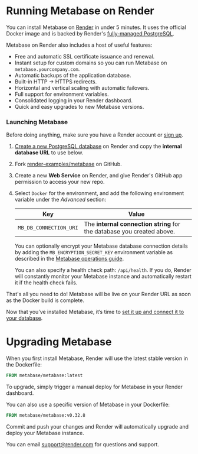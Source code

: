 # Running Metabase on Render

You can install Metabase on [Render](https://render.com) in under 5 minutes. It uses the official Docker image and is backed by Render's [fully-managed PostgreSQL](https://render.com/docs/databases).

Metabase on Render also includes a host of useful features:
* Free and automatic SSL certificate issuance and renewal.
* Instant setup for custom domains so you can run Metabase on `metabase.yourcompany.com`.
* Automatic backups of the application database.
* Built-in HTTP → HTTPS redirects.
* Horizontal and vertical scaling with automatic failovers.
* Full support for environment variables.
* Consolidated logging in your Render dashboard.
* Quick and easy upgrades to new Metabase versions.


### Launching Metabase

Before doing anything, make sure you have a Render account or [sign up](https://dashboard.render.com/register).

1. [Create a new PostgreSQL database](https://dashboard.render.com/new/database) on Render and copy the **internal database URL** to use below.

2. Fork [render-examples/metabase](https://github.com/render-examples/metabase) on GitHub.

3. Create a new **Web Service** on Render, and give Render's GitHub app permission to access your new repo.

4. Select `Docker` for the environment, and add the following environment variable under the *Advanced* section:

   | Key             | Value           |
   | --------------- | --------------- |
   | `MB_DB_CONNECTION_URI`  | The **internal connection string** for the database you created above. |

   You can optionally encrypt your Metabase database connection details by adding the `MB_ENCRYPTION_SECRET_KEY` environment variable as described in the [Metabase operations guide](https://metabase.com/docs/latest/operations-guide/start.html#encrypting-your-database-connection-details-at-rest).

   You can also specify a health check path: `/api/health`. If you do, Render will constantly monitor your Metabase instance and automatically restart it if the health check fails.

That's all you need to do! Metabase will be live on your Render URL as soon as the Docker build is complete.

Now that you’ve installed Metabase, it’s time to [set it up and connect it to your database](../setting-up-metabase.md).

# Upgrading Metabase
When you first install Metabase, Render will use the latest stable version in the Dockerfile:

```dockerfile
FROM metabase/metabase:latest
```

To upgrade, simply trigger a manual deploy for Metabase in your Render dashboard.

You can also use a specific version of Metabase in your Dockerfile:

```dockerfile
FROM metabase/metabase:v0.32.8
```

Commit and push your changes and Render will automatically upgrade and deploy your Metabase instance.

You can email support@render.com for questions and support.
